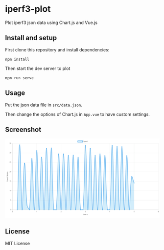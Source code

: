 # iperf3-plot

Plot iperf3 json data using Chart.js and Vue.js

## Install and setup

First clone this repository and install dependencies:

```
npm install
```


Then start the dev server to plot

```
npm run serve
```

## Usage

Put the json data file in `src/data.json`.

Then change the options of Chart.js in `App.vue`
to have custom settings.

## Screenshot

![Screenshot](./Screenshot.png)

## License

MIT License

